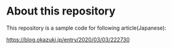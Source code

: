 # About this repository

This repository is a sample code for following article(Japanese):

https://blog.okazuki.jp/entry/2020/03/03/222730
